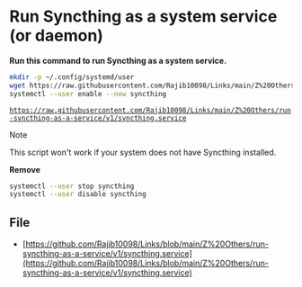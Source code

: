 # Run Syncthing as a system service (or daemon)

**Run this command to run Syncthing as a system service.**

  ```bash
mkdir -p ~/.config/systemd/user 
wget https://raw.githubusercontent.com/Rajib10098/Links/main/Z%20Others/run-syncthing-as-a-service/v1/syncthing.service -O ~/.config/systemd/user/syncthing.service 
systemctl --user enable --now syncthing
  ```

[`https://raw.githubusercontent.com/Rajib10098/Links/main/Z%20Others/run-syncthing-as-a-service/v1/syncthing.service`](https://raw.githubusercontent.com/Rajib10098/Links/main/Z%20Others/run-syncthing-as-a-service/v1/syncthing.service)


> [!NOTE]
> This script won't work if your system does not have Syncthing installed.


**Remove**

```bash
systemctl --user stop syncthing 
systemctl --user disable syncthing
```

## File

- [https://github.com/Rajib10098/Links/blob/main/Z%20Others/run-syncthing-as-a-service/v1/syncthing.service](https://github.com/Rajib10098/Links/blob/main/Z%20Others/run-syncthing-as-a-service/v1/syncthing.service)
